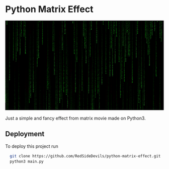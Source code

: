 # Python Matrix Effect


![Alt text](https://github.com/RedSideDevils/python-matrix-effect/blob/main/img.gif "banner")

Just a simple and fancy effect from matrix movie made on Python3. 

## Deployment

To deploy this project run

```bash
  git clone https://github.com/RedSideDevils/python-matrix-effect.git
  python3 main.py
```

